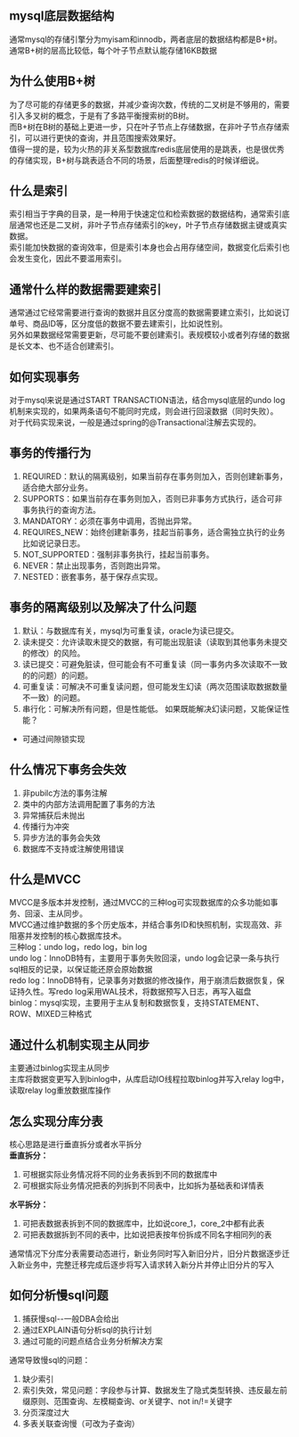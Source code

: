 ## mysql底层数据结构
通常mysql的存储引擎分为myisam和innodb，两者底层的数据结构都是B+树。<br>
通常B+树的层高比较低，每个叶子节点默认能存储16KB数据
## 为什么使用B+树
为了尽可能的存储更多的数据，并减少查询次数，传统的二叉树是不够用的，需要引入多叉树的概念，于是有了多路平衡搜索树的B树。<br>
而B+树在B树的基础上更进一步，只在叶子节点上存储数据，在非叶子节点存储索引，可以进行更快的查询，并且范围搜索效果好。<br>
值得一提的是，较为火热的非关系型数据库redis底层使用的是跳表，也是很优秀的存储实现，B+树与跳表适合不同的场景，后面整理redis的时候详细说。
## 什么是索引
索引相当于字典的目录，是一种用于快速定位和检索数据的数据结构，通常索引底层通常也还是二叉树，非叶子节点存储索引的key，叶子节点存储数据主键或真实数据。<br>
索引能加快数据的查询效率，但是索引本身也会占用存储空间，数据变化后索引也会发生变化，因此不要滥用索引。
## 通常什么样的数据需要建索引
通常通过它经常需要进行查询的数据并且区分度高的数据需要建立索引，比如说订单号、商品ID等，区分度低的数据不要去建索引，比如说性别。<br>
另外如果数据经常需要更新，尽可能不要创建索引。表规模较小或者列存储的数据是长文本、也不适合创建索引。
## 如何实现事务
对于mysql来说是通过START TRANSACTION语法，结合mysql底层的undo log机制来实现的，如果两条语句不能同时完成，则会进行回滚数据（同时失败）。<br>
对于代码实现来说，一般是通过spring的@Transactional注解去实现的。
## 事务的传播行为
1. REQUIRED：默认的隔离级别，如果当前存在事务则加入，否则创建新事务，适合绝大部分业务。
2. SUPPORTS：如果当前存在事务则加入，否则已非事务方式执行，适合可非事务执行的查询方法。
3. MANDATORY：必须在事务中调用，否抛出异常。
4. REQUIRES_NEW：始终创建新事务，挂起当前事务，适合需独立执行的业务比如说记录日志。
5. NOT_SUPPORTED：强制非事务执行，挂起当前事务。
6. NEVER：禁止出现事务，否则跑出异常。
7. NESTED：嵌套事务，基于保存点实现。
## 事务的隔离级别以及解决了什么问题
1. 默认：与数据库有关，mysql为可重复读，oracle为读已提交。
2. 读未提交：允许读取未提交的数据，有可能出现脏读（读取到其他事务未提交的修改）的风险。
3. 读已提交：可避免脏读，但可能会有不可重复读（同一事务内多次读取不一致的的问题）的问题。
4. 可重复读：可解决不可重复读问题，但可能发生幻读（两次范围读取数据数量不一致）的问题。
5. 串行化：可解决所有问题，但是性能低。
如果既能解决幻读问题，又能保证性能？
- 可通过间隙锁实现
## 什么情况下事务会失效
1. 非pubilc方法的事务注解
2. 类中的内部方法调用配置了事务的方法
3. 异常捕获后未抛出
4. 传播行为冲突
5. 异步方法的事务会失效
6. 数据库不支持或注解使用错误
## 什么是MVCC
MVCC是多版本并发控制，通过MVCC的三种log可实现数据库的众多功能如事务、回滚、主从同步。<br>
MVCC通过维护数据的多个历史版本，并结合事务ID和快照机制，实现高效、非阻塞并发控制的核心数据库技术。<br>
三种log：undo log，redo log，bin log<br>
undo log：InnoDB特有，主要用于事务失败回滚，undo log会记录一条与执行sql相反的记录，以保证能还原会原始数据<br>
redo log：InnoDB特有，记录事务对数据的修改操作，用于崩溃后数据恢复，保证持久性。写redo log采用WAL技术，将数据预写入日志，再写入磁盘<br>
binlog：mysql实现，主要用于主从复制和数据恢复，支持STATEMENT、ROW、MIXED三种格式<br>
## 通过什么机制实现主从同步
主要通过binlog实现主从同步<br>
主库将数据变更写入到binlog中，从库启动IO线程拉取binlog并写入relay log中，读取relay log重放数据库操作<br>
## 怎么实现分库分表
核心思路是进行垂直拆分或者水平拆分<br>
**垂直拆分：**<br>
1. 可根据实际业务情况将不同的业务表拆到不同的数据库中
2. 可根据实际业务情况把表的列拆到不同表中，比如拆为基础表和详情表

**水平拆分：**<br>
1. 可把表数据表拆到不同的数据库中，比如说core_1，core_2中都有此表
2. 可把表数据拆到不同的表中，比如说把表按年份拆成不同名字相同列的表

通常情况下分库分表需要动态进行，新业务同时写入新旧分片，旧分片数据逐步迁入新业务中，完整迁移完成后逐步将写入请求转入新分片并停止旧分片的写入
## 如何分析慢sql问题
1. 捕获慢sql--一般DBA会给出
2. 通过EXPLAIN语句分析sql的执行计划
3. 通过可能的问题点结合业务分析解决方案

通常导致慢sql的问题：
1. 缺少索引
2. 索引失效，常见问题：字段参与计算、数据发生了隐式类型转换、违反最左前缀原则、范围查询、左模糊查询、or关键字、not in/!=关键字
3. 分页深度过大
4. 多表关联查询慢（可改为子查询）
